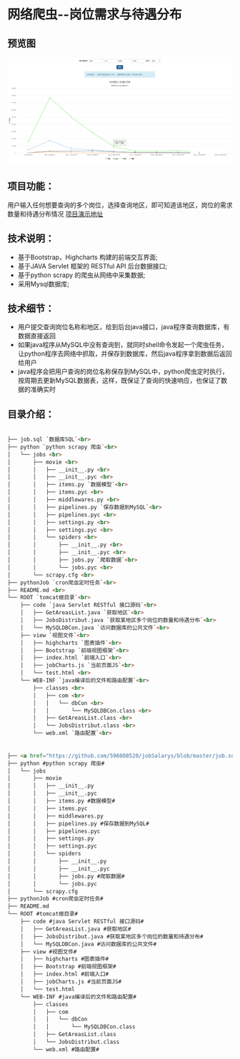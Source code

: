 # 网络爬虫--岗位需求与待遇分布

## 预览图
![Screenshot](https://raw.githubusercontent.com/596008520/jobSalarys/master/preview.png)

## 项目功能：
用户输入任何想要查询的多个岗位，选择查询地区，即可知道该地区，岗位的需求数量和待遇分布情况 [项目演示地址](http://182.61.27.134:8080/view/index.html)

## 技术说明：
* 基于Bootstrap，Highcharts 构建的前端交互界面;<br>
* 基于JAVA Servlet 框架的 RESTful API  后台数据接口;<br>
* 基于python scrapy 的爬虫从网络中采集数据;<br>
* 采用Mysql数据库;<br>

## 技术细节：
* 用户提交查询岗位名称和地区，给到后台java接口，java程序查询数据库，有数据直接返回<br>
* 如果java程序从MySQL中没有查询到，就同时shell命令发起一个爬虫任务，让python程序去网络中抓取，并保存到数据库，然后java程序拿到数据后返回给用户<br>
* java程序会把用户查询的岗位名称保存到MySQL中，python爬虫定时执行，按周期去更新MySQL数据表，这样，既保证了查询的快速响应，也保证了数据的准确实时<br>

## 目录介绍：

```html

├── job.sql `数据库SQL`<br>
├── python `python scrapy 爬虫`<br>
│   └── jobs <br>
│       ├── movie <br>
│       │   ├── __init__.py <br>
│       │   ├── __init__.pyc <br>
│       │   ├── items.py `数据模型`<br>
│       │   ├── items.pyc <br>
│       │   ├── middlewares.py <br>
│       │   ├── pipelines.py `保存数据到MySQL`<br>
│       │   ├── pipelines.pyc <br>
│       │   ├── settings.py <br>
│       │   ├── settings.pyc <br>
│       │   └── spiders <br>
│       │       ├── __init__.py <br>
│       │       ├── __init__.pyc <br>
│       │       ├── jobs.py `爬取数据`<br>
│       │       └── jobs.pyc <br>
│       └── scrapy.cfg <br>
├── pythonJob `cron爬虫定时任务`<br>
├── README.md <br>
└── ROOT `tomcat根目录`<br>
    ├── code `java Servlet RESTful 接口源码`<br>
    │   ├── GetAreasList.java `获取地区`<br>
    │   ├── JobsDistribut.java `获取某地区多个岗位的数量和待遇分布`<br>
    │   └── MySQLDBCon.java `访问数据库的公共文件`<br>
    ├── view `视图文件`<br>
    │   ├── highcharts `图表插件`<br>
    │   ├── Bootstrap `前端视图框架`<br>
    │   ├── index.html `前端入口`<br>
    │   ├── jobCharts.js `当前页面JS`<br>
    │   └── test.html <br>
    └── WEB-INF `java编译后的文件和路由配置`<br>
        ├── classes <br>
        │   ├── com <br>
        │   │   └── dbCon <br>
        │   │       └── MySQLDBCon.class <br>
        │   ├── GetAreasList.class <br>
        │   └── JobsDistribut.class <br>
        └── web.xml `路由配置`<br>
        
        
├── <a href="https://github.com/596008520/jobSalarys/blob/master/job.sql">job.sql</a> #数据库SQL#
├── python #python scrapy 爬虫#
│   └── jobs 
│       ├── movie 
│       │   ├── __init__.py 
│       │   ├── __init__.pyc 
│       │   ├── items.py #数据模型#
│       │   ├── items.pyc 
│       │   ├── middlewares.py 
│       │   ├── pipelines.py #保存数据到MySQL#
│       │   ├── pipelines.pyc 
│       │   ├── settings.py 
│       │   ├── settings.pyc 
│       │   └── spiders 
│       │       ├── __init__.py 
│       │       ├── __init__.pyc 
│       │       ├── jobs.py #爬取数据#
│       │       └── jobs.pyc 
│       └── scrapy.cfg 
├── pythonJob #cron爬虫定时任务#
├── README.md 
└── ROOT #tomcat根目录#
    ├── code #java Servlet RESTful 接口源码#
    │   ├── GetAreasList.java #获取地区#
    │   ├── JobsDistribut.java #获取某地区多个岗位的数量和待遇分布#
    │   └── MySQLDBCon.java #访问数据库的公共文件#
    ├── view #视图文件#
    │   ├── highcharts #图表插件#
    │   ├── Bootstrap #前端视图框架#
    │   ├── index.html #前端入口#
    │   ├── jobCharts.js #当前页面JS#
    │   └── test.html 
    └── WEB-INF #java编译后的文件和路由配置#
        ├── classes 
        │   ├── com 
        │   │   └── dbCon 
        │   │       └── MySQLDBCon.class 
        │   ├── GetAreasList.class 
        │   └── JobsDistribut.class 
        └── web.xml #路由配置#

```

